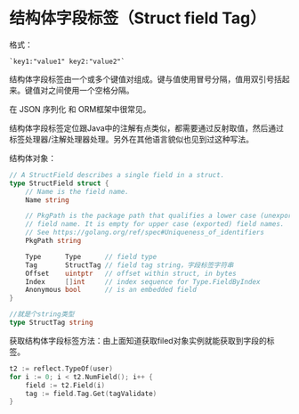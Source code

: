# 结构体字段标签（Struct field Tag）

格式：

```
`key1:"value1" key2:"value2"`
```

结构体字段标签由一个或多个键值对组成。键与值使用冒号分隔，值用双引号括起来。键值对之间使用一个空格分隔。

在 JSON 序列化 和 ORM框架中很常见。

结构体字段标签定位跟Java中的注解有点类似，都需要通过反射取值，然后通过标签处理器/注解处理器处理。另外在其他语言貌似也见到过这种写法。

结构体对象：

```go
// A StructField describes a single field in a struct.
type StructField struct {
    // Name is the field name.
    Name string

    // PkgPath is the package path that qualifies a lower case (unexported)
    // field name. It is empty for upper case (exported) field names.
    // See https://golang.org/ref/spec#Uniqueness_of_identifiers
    PkgPath string

    Type      Type      // field type
    Tag       StructTag // field tag string，字段标签字符串
    Offset    uintptr   // offset within struct, in bytes
    Index     []int     // index sequence for Type.FieldByIndex
    Anonymous bool      // is an embedded field
}

//就是个string类型
type StructTag string
```

获取结构体字段标签方法：由上面知道获取filed对象实例就能获取到字段的标签。

```go
t2 := reflect.TypeOf(user)
for i := 0; i < t2.NumField(); i++ {
	field := t2.Field(i)
	tag := field.Tag.Get(tagValidate)
}
```





